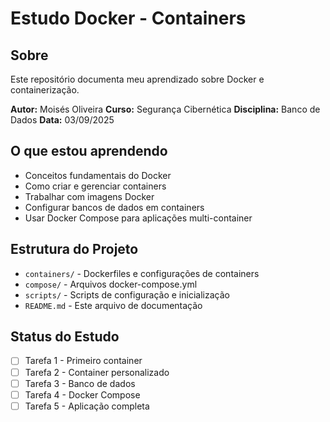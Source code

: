 # Estudo Docker - Containers

## Sobre
Este repositório documenta meu aprendizado sobre Docker e containerização.

**Autor:** Moisés Oliveira
**Curso:** Segurança Cibernética
**Disciplina:** Banco de Dados
**Data:** 03/09/2025

## O que estou aprendendo
- Conceitos fundamentais do Docker
- Como criar e gerenciar containers
- Trabalhar com imagens Docker
- Configurar bancos de dados em containers
- Usar Docker Compose para aplicações multi-container

## Estrutura do Projeto
- `containers/` - Dockerfiles e configurações de containers
- `compose/` - Arquivos docker-compose.yml
- `scripts/` - Scripts de configuração e inicialização
- `README.md` - Este arquivo de documentação

## Status do Estudo
- [ ] Tarefa 1 - Primeiro container
- [ ] Tarefa 2 - Container personalizado
- [ ] Tarefa 3 - Banco de dados
- [ ] Tarefa 4 - Docker Compose
- [ ] Tarefa 5 - Aplicação completa

